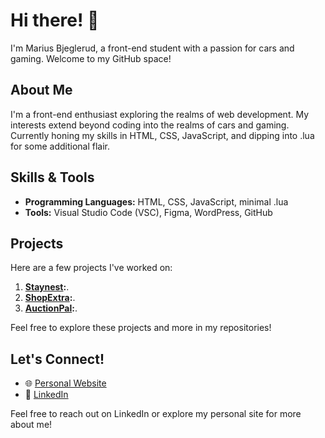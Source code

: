 # Hi there! 👋

I'm Marius Bjeglerud, a front-end student with a passion for cars and gaming. Welcome to my GitHub space!

## About Me

I'm a front-end enthusiast exploring the realms of web development. My interests extend beyond coding into the realms of cars and gaming. Currently honing my skills in HTML, CSS, JavaScript, and dipping into .lua for some additional flair.

## Skills & Tools

- **Programming Languages:** HTML, CSS, JavaScript, minimal .lua
- **Tools:** Visual Studio Code (VSC), Figma, WordPress, GitHub

## Projects

Here are a few projects I've worked on:

1. **[Staynest](https://staynest-pe.netlify.app/):**.
2. **[ShopExtra](https://marius-jsframework.netlify.app/):**.
3. **[AuctionPal](https://auctionpal.netlify.app/):**.

Feel free to explore these projects and more in my repositories!

## Let's Connect!

- 🌐 [Personal Website](https://bjeglerud.com)
- 💼 [LinkedIn](https://www.linkedin.com/in/marius-bjeglerud-5606bb223/?originalSubdomain=no)

Feel free to reach out on LinkedIn or explore my personal site for more about me!


